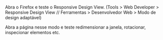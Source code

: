 Abra o Firefox e teste o Responsive Design View. (Tools > Web Developer > Responsive Design View // Ferramentas > Desenvolvedor Web > Modo de design adaptável)

Abra a página nesse modo e teste redimensionar a janela, rotacionar, inspecionar elementos etc.